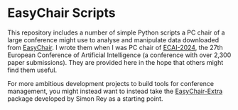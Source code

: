 # EasyChair Scripts

This repository includes a number of simple Python scripts a PC chair of a large conference might use to analyse and manipulate data downloaded from [EasyChair](https://easychair.org/). I wrote them when I was PC chair of [ECAI-2024](https://www.ecai2024.eu/), the 27th European Conference of Artificial Intelligence (a conference with over 2,300 paper submissions). They are provided here in the hope that others might find them useful.

For more ambitious development projects to build tools for conference management, you might instead want to instead take the [EasyChair-Extra](https://github.com/COMSOC-Community/easychair-extra) package developed by Simon Rey as a starting point.

